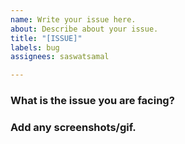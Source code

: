 ```yaml
---
name: Write your issue here.
about: Describe about your issue.
title: "[ISSUE]"
labels: bug
assignees: saswatsamal

---
```


### What is the issue you are facing?
<!--Write the issue you are facing with complete details-->

### Add any screenshots/gif.
<!--For better clarity, please add some media so that the developer can understand the issue-->
